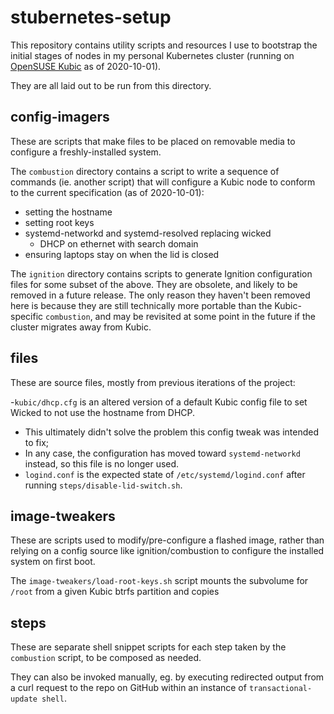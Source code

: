 # stubernetes-setup

This repository contains utility scripts and resources I use to bootstrap the initial stages of nodes in my personal Kubernetes cluster (running on [OpenSUSE Kubic](https://kubic.opensuse.org/) as of 2020-10-01).

They are all laid out to be run from this directory.

## config-imagers

These are scripts that make files to be placed on removable media to configure a freshly-installed system.

The `combustion` directory contains a script to write a sequence of commands (ie. another script) that will configure a Kubic node to conform to the current specification (as of 2020-10-01):

- setting the hostname
- setting root keys
- systemd-networkd and systemd-resolved replacing wicked
  - DHCP on ethernet with search domain
- ensuring laptops stay on when the lid is closed

The `ignition` directory contains scripts to generate Ignition configuration files for some subset of the above. They are obsolete, and likely to be removed in a future release. The only reason they haven't been removed here is because they are still technically more portable than the Kubic-specific `combustion`, and may be revisited at some point in the future if the cluster migrates away from Kubic.

## files

These are source files, mostly from previous iterations of the project:

-`kubic/dhcp.cfg` is an altered version of a default Kubic config file to set Wicked to not use the hostname from DHCP.
  - This ultimately didn't solve the problem this config tweak was intended to fix;
  - In any case, the configuration has moved toward `systemd-networkd` instead, so this file is no longer used.
- `logind.conf` is the expected state of `/etc/systemd/logind.conf` after running `steps/disable-lid-switch.sh`.

## image-tweakers

These are scripts used to modify/pre-configure a flashed image, rather than relying on a config source like ignition/combustion to configure the installed system on first boot.

The `image-tweakers/load-root-keys.sh` script mounts the subvolume for `/root` from a given Kubic btrfs partition and copies 

## steps

These are separate shell snippet scripts for each step taken by the `combustion` script, to be composed as needed.

They can also be invoked manually, eg. by executing redirected output from a curl request to the repo on GitHub within an instance of `transactional-update shell`.
